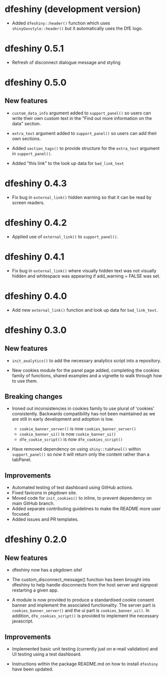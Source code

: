 # dfeshiny (development version)

* Added `dfeshiny::header()` function which uses `shinyGovstyle::header()` but it
automatically uses the DfE logo.

# dfeshiny 0.5.1

* Refresh of disconnect dialogue message and styling

# dfeshiny 0.5.0

## New features

* `custom_data_info` argument added to `support_panel()` so users can 
write their own custom text in the "Find out more information on the data" section. 

* `extra_text` argument added to `support_panel()` so users can add their own
sections. 

* Added `section_tags()` to provide structure for the `extra_text` argument in
`support_panel()`.

* Added "this link" to the look up data for `bad_link_text`

# dfeshiny 0.4.3

* Fix bug in `external_link()` hidden warning so that it can be read by
screen readers.

# dfeshiny 0.4.2

* Applied use of `external_link()` to `support_panel()`.

# dfeshiny 0.4.1

* Fix bug in `external_link()` where visually hidden text was not visually 
hidden and whitespace was appearing if add_warning = FALSE was set.

# dfeshiny 0.4.0

* Add new `external_link()` function and look up data for `bad_link_text`.

# dfeshiny 0.3.0

## New features

* `init_analytics()` to add the necessary analytics script into a repository.

* New cookies module for the panel page added, completing the cookies family of
functions, shared examples and a vignette to walk through how to use them.

## Breaking changes

* Ironed out inconsistencies in cookies family to use plural of 'cookies'
consistently. Backwards compatibility has not been maintained as we are still 
in early development and adoption is low.
  * `cookie_banner_server()` is now `cookies_banner_server()`
  * `cookie_banner_ui()` is now `cookie_banner_ui()`
  * `dfe_cookie_script()` is now `dfe_cookies_script()`

* Have removed dependency on using `shiny::tabPanel()` within `support_panel()`
so now it will return only the content rather than a tabPanel.

## Improvements

* Automated testing of test dashboard using GitHub actions.
* Fixed favicons in pkgdown site.
* Moved code for `init_cookies()` to inline, to prevent dependency on main 
GitHub branch.
* Added separate contributing guidelines to make the README more user focused.
* Added issues and PR templates.

# dfeshiny 0.2.0

## New features

* dfeshiny now has a pkgdown site!

* The custom_disconnect_message() function has been brought into dfeshiny to 
help handle disconnects from the host server and signpost restarting a given
app.

* A module is now provided to produce a standardised cookie consent banner and 
implement the associated functionality. The server part is 
`cookies_banner_server()` and the ui part is `cookies_banner_ui()`. In addition, 
`dfe_cookies_script()` is provided to implement the necessary javascript.

## Improvements

* Implemented basic unit testing (currently just on e-mail validation) and UI 
testing using a test dashboard.

* Instructions within the package README.md on how to install `dfeshiny` have
been updated.
